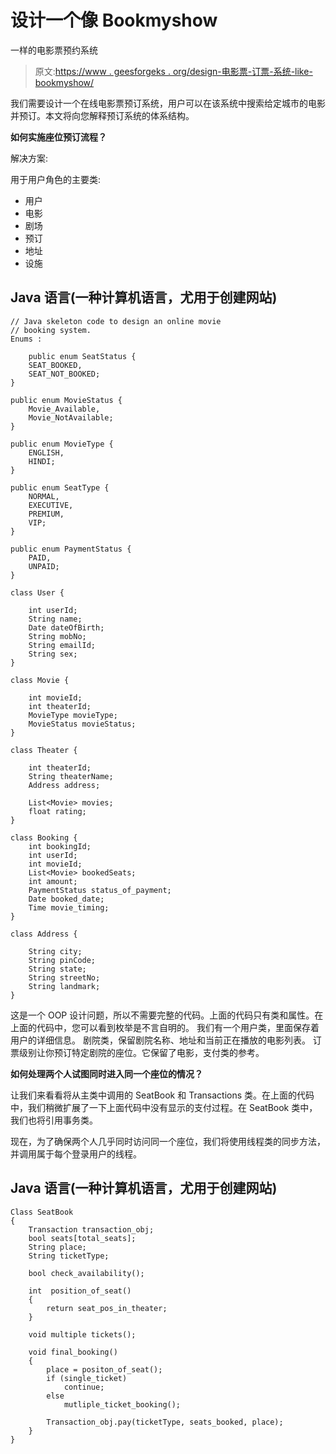 # 设计一个像 Bookmyshow

一样的电影票预约系统

> 原文:[https://www . geesforgeks . org/design-电影票-订票-系统-like-bookmyshow/](https://www.geeksforgeeks.org/design-movie-ticket-booking-system-like-bookmyshow/)

我们需要设计一个在线电影票预订系统，用户可以在该系统中搜索给定城市的电影并预订。本文将向您解释预订系统的体系结构。

**如何实施座位预订流程？**

解决方案:

用于用户角色的主要类:

*   用户
*   电影
*   剧场
*   预订
*   地址
*   设施

## Java 语言(一种计算机语言，尤用于创建网站)

```
// Java skeleton code to design an online movie
// booking system.
Enums :

    public enum SeatStatus {
    SEAT_BOOKED,
    SEAT_NOT_BOOKED;
}

public enum MovieStatus {
    Movie_Available,
    Movie_NotAvailable;
}

public enum MovieType {
    ENGLISH,
    HINDI;
}

public enum SeatType {
    NORMAL,
    EXECUTIVE,
    PREMIUM,
    VIP;
}

public enum PaymentStatus {
    PAID,
    UNPAID;
}

class User {

    int userId;
    String name;
    Date dateOfBirth;
    String mobNo;
    String emailId;
    String sex;
}

class Movie {

    int movieId;
    int theaterId;
    MovieType movieType;
    MovieStatus movieStatus;
}

class Theater {

    int theaterId;
    String theaterName;
    Address address;

    List<Movie> movies;
    float rating;
}

class Booking {
    int bookingId;
    int userId;
    int movieId;
    List<Movie> bookedSeats;
    int amount;
    PaymentStatus status_of_payment;
    Date booked_date;
    Time movie_timing;
}

class Address {

    String city;
    String pinCode;
    String state;
    String streetNo;
    String landmark;
}
```

这是一个 OOP 设计问题，所以不需要完整的代码。上面的代码只有类和属性。在上面的代码中，您可以看到枚举是不言自明的。
我们有一个用户类，里面保存着用户的详细信息。
剧院类，保留剧院名称、地址和当前正在播放的电影列表。
订票级别让你预订特定剧院的座位。它保留了电影，支付类的参考。

**如何处理两个人试图同时进入同一个座位的情况？**

让我们来看看将从主类中调用的 SeatBook 和 Transactions 类。在上面的代码中，我们稍微扩展了一下上面代码中没有显示的支付过程。在 SeatBook 类中，我们也将引用事务类。

现在，为了确保两个人几乎同时访问同一个座位，我们将使用线程类的同步方法，并调用属于每个登录用户的线程。

## Java 语言(一种计算机语言，尤用于创建网站)

```
Class SeatBook
{
    Transaction transaction_obj;
    bool seats[total_seats];
    String place;
    String ticketType;

    bool check_availability();

    int  position_of_seat()
    {
        return seat_pos_in_theater;
    }

    void multiple tickets();

    void final_booking()
    {
        place = positon_of_seat();
        if (single_ticket)
            continue;
        else
            mutliple_ticket_booking();

        Transaction_obj.pay(ticketType, seats_booked, place);
    }
}
```